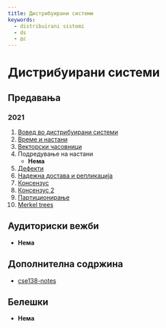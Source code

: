 ```yaml
---
title: Дистрибуирани системи
keywords:
  - distribuirani sistemi
  - ds
  - дс
---
```


# Дистрибуирани системи

## Предавања

### 2021

1. [Вовед во дистрибуирани системи](https://bbb-lb.finki.ukim.mk/playback/presentation/2.3/0b8ffff0e1a668e14e4d1cc45f74c03c58b45b1e-1633334408025?meetingId=0b8ffff0e1a668e14e4d1cc45f74c03c58b45b1e-1633334408025)
2. [Време и настани](https://bbb-lb.finki.ukim.mk/playback/presentation/2.3/20a2ab6e38df9f5fc95de5627f140a8da06fb413-1634288446664?meetingId=20a2ab6e38df9f5fc95de5627f140a8da06fb413-1634288446664)
3. [Векторски часовници](https://bbb-lb.finki.ukim.mk/playback/presentation/2.3/2e73fbfa378e6fa634df57ddf2d48c93c4b9c0ff-1634893416603?meetingId=2e73fbfa378e6fa634df57ddf2d48c93c4b9c0ff-1634893416603)
4. Подредување на настани
   - **Нема**
5. [Дефекти](https://bbb-lb.finki.ukim.mk/playback/presentation/2.3/2def6da9b8a0cd1f616056845d9db4f7aaa9d92e-1636106404717?meetingId=2def6da9b8a0cd1f616056845d9db4f7aaa9d92e-1636106404717)
6. [Надежна достава и репликација](https://bbb-lb.finki.ukim.mk/playback/presentation/2.3/9769cf0b73e5cd6eac15a76dc502bbe26c14823a-1636712857979?meetingId=9769cf0b73e5cd6eac15a76dc502bbe26c14823a-1636712857979)
7. [Консензус](https://bbb-lb.finki.ukim.mk/playback/presentation/2.3/be29d20831e59f195e5bef6931930a9d4a005567-1638529031532?meetingId=be29d20831e59f195e5bef6931930a9d4a005567-1638529031532)
8. [Консензус 2](https://bbb-lb.finki.ukim.mk/playback/presentation/2.3/58f339c72aa4910c754b8ca1a68e3a7e115d0e9b-1639130364761)
9. [Партиционирање](https://bbb-lb.finki.ukim.mk/playback/presentation/2.3/541dab59e0026a9348ad6550d4d7544624ad4993-1639736976931)
10. [Merkel trees](https://bbb-lb.finki.ukim.mk/playback/presentation/2.3/3b2ec3e8f6f7aacc4b885c5ce77c50e27e243266-1640341680679)

## Аудиториски вежби

- **Нема**

## Дополнителна содржина

- [cse138-notes](https://cse138-notes.readthedocs.io/en/latest/intro.html)

## Белешки

- **Нема**
